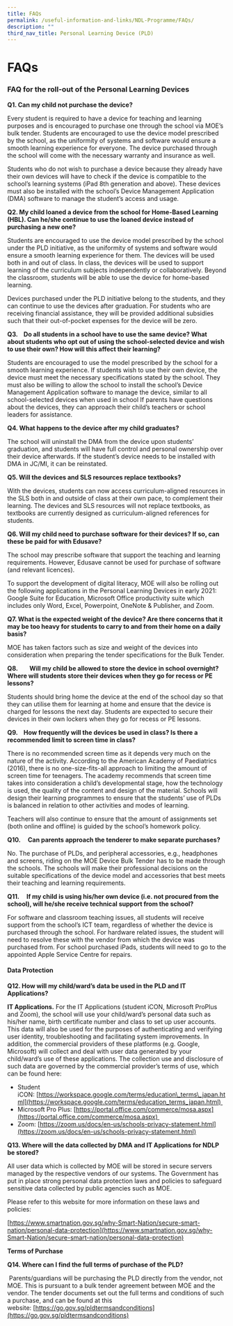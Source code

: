 ```yaml
---
title: FAQs
permalink: /useful-information-and-links/NDL-Programme/FAQs/
description: ""
third_nav_title: Personal Learning Device (PLD)
---
```

# **FAQs**

### FAQ for the roll-out of the Personal Learning Devices

**Q1. Can my child not purchase the device?**  

Every student is required to have a device for teaching and learning purposes and is encouraged to purchase one through the school via MOE’s bulk tender. Students are encouraged to use the device model prescribed by the school, as the uniformity of systems and software would ensure a smooth learning experience for everyone. The device purchased through the school will come with the necessary warranty and insurance as well.

Students who do not wish to purchase a device because they already have their own devices will have to check if the device is compatible to the school’s learning systems (iPad 8th generation and above). These devices must also be installed with the school’s Device Management Application (DMA) software to manage the student’s access and usage.  

**Q2. My child loaned a device from the school for Home-Based Learning (HBL). Can he/she continue to use the loaned device instead of purchasing a new one?**

Students are encouraged to use the device model prescribed by the school under the PLD initiative, as the uniformity of systems and software would ensure a smooth learning experience for them. The devices will be used both in and out of class. In class, the devices will be used to support learning of the curriculum subjects independently or collaboratively. Beyond the classroom, students will be able to use the device for home-based learning.

Devices purchased under the PLD initiative belong to the students, and they can continue to use the devices after graduation. For students who are receiving financial assistance, they will be provided additional subsidies such that their out-of-pocket expenses for the device will be zero.

**Q3.    Do all students in a school have to use the same device? What about students who opt out of using the school-selected device and wish to use their own? How will this affect their learning?** 

Students are encouraged to use the model prescribed by the school for a smooth learning experience. If students wish to use their own device, the device must meet the necessary specifications stated by the school. They must also be willing to allow the school to install the school’s Device Management Application software to manage the device, similar to all school-selected devices when used in school If parents have questions about the devices, they can approach their child’s teachers or school leaders for assistance.


**Q4. What happens to the device after my child graduates?**

The school will uninstall the DMA from the device upon students’ graduation, and students will have full control and personal ownership over their device afterwards. If the student’s device needs to be installed with DMA in JC/MI, it can be reinstated.


**Q5. Will the devices and SLS resources replace textbooks?**

With the devices, students can now access curriculum-aligned resources in the SLS both in and outside of class at their own pace, to complement their learning. The devices and SLS resources will not replace textbooks, as textbooks are currently designed as curriculum-aligned references for students.

**Q6. Will my child need to purchase software for their devices? If so, can these be paid for with Edusave?**

The school may prescribe software that support the teaching and learning requirements. However, Edusave cannot be used for purchase of software (and relevant licences).

To support the development of digital literacy, MOE will also be rolling out the following applications in the Personal Learning Devices in early 2021: Google Suite for Education, Microsoft Office productivity suite which includes only Word, Excel, Powerpoint, OneNote & Publisher, and Zoom.

**Q7. What is the expected weight of the device? Are there concerns that it may be too heavy for students to carry to and from their home on a daily basis?**

MOE has taken factors such as size and weight of the devices into consideration when preparing the tender specifications for the Bulk Tender.

**Q8.        Will my child be allowed to store the device in school overnight? Where will students store their devices when they go for recess or PE lessons?**

Students should bring home the device at the end of the school day so that they can utilise them for learning at home and ensure that the device is charged for lessons the next day. Students are expected to secure their devices in their own lockers when they go for recess or PE lessons. 

**Q9.    How frequently will the devices be used in class? Is there a recommended limit to screen time in class?**

There is no recommended screen time as it depends very much on the nature of the activity. According to the American Academy of Paediatrics (2016), there is no one-size-fits-all approach to limiting the amount of screen time for teenagers. The academy recommends that screen time takes into consideration a child’s developmental stage, how the technology is used, the quality of the content and design of the material. Schools will design their learning programmes to ensure that the students’ use of PLDs is balanced in relation to other activities and modes of learning.

Teachers will also continue to ensure that the amount of assignments set (both online and offline) is guided by the school’s homework policy.

**Q10.     Can parents approach the tenderer to make separate purchases?**

No. The purchase of PLDs, and peripheral accessories, e.g., headphones and screens, riding on the MOE Device Bulk Tender has to be made through the schools. The schools will make their professional decisions on the suitable specifications of the device model and accessories that best meets their teaching and learning requirements.

**Q11.     If my child is using his/her own device (i.e. not procured from the school), will he/she receive technical support from the school?**

For software and classroom teaching issues, all students will receive support from the school’s ICT team, regardless of whether the device is purchased through the school. For hardware related issues, the student will need to resolve these with the vendor from which the device was purchased from. For school purchased iPads, students will need to go to the appointed Apple Service Centre for repairs.

#### Data Protection

  
**Q12. How will my child/ward’s data be used in the PLD and IT Applications?**  
  
**IT Applications.** For the IT Applications (student iCON, Microsoft ProPlus and Zoom), the school will use your child/ward’s personal data such as his/her name, birth certificate number and class to set up user accounts. This data will also be used for the purposes of authenticating and verifying user identity, troubleshooting and facilitating system improvements. In addition, the commercial providers of these platforms (e.g. Google, Microsoft) will collect and deal with user data generated by your child/ward’s use of these applications. The collection use and disclosure of such data are governed by the commercial provider’s terms of use, which can be found here: 

* Student iCON: [https://workspace.google.com/terms/education\_terms\_japan.html](https://workspace.google.com/terms/education_terms_japan.html) 
* Microsoft Pro Plus: [https://portal.office.com/commerce/mosa.aspx](https://portal.office.com/commerce/mosa.aspx) 
* Zoom: [https://zoom.us/docs/en-us/schools-privacy-statement.html](https://zoom.us/docs/en-us/schools-privacy-statement.html)

**Q13. Where will the data collected by DMA and IT Applications for NDLP be stored?** 

All user data which is collected by MOE will be stored in secure servers managed by the respective vendors of our systems. The Government has put in place strong personal data protection laws and policies to safeguard sensitive data collected by public agencies such as MOE. 

Please refer to this website for more information on these laws and policies: 

[https://www.smartnation.gov.sg/why-Smart-Nation/secure-smart-nation/personal-data-protection](https://www.smartnation.gov.sg/why-Smart-Nation/secure-smart-nation/personal-data-protection)  

**Terms of Purchase**

**Q14. Where can I find the full terms of purchase of the PLD?**  
  
 Parents/guardians will be purchasing the PLD directly from the vendor, not MOE. This is pursuant to a bulk tender agreement between MOE and the vendor. The tender documents set out the full terms and conditions of such a purchase, and can be found at this website: [https://go.gov.sg/pldtermsandconditions](https://go.gov.sg/pldtermsandconditions)